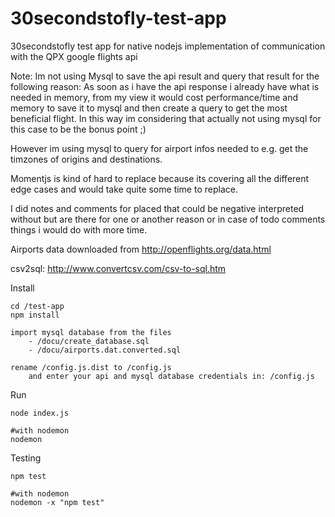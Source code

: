# 30secondstofly-test-app

30secondstofly test app for native nodejs implementation of communication with the QPX google flights api

Note: Im not using Mysql to save the api result and query that result for the following reason: As soon as i have the api response i already have what is needed in memory, from my view it would cost performance/time and memory to save it to mysql and then create a query to get the most beneficial flight. In this way im considering that actually not using mysql for this case to be the bonus point ;)

However im using mysql to query for airport infos needed to e.g. get the timzones of origins and destinations.

Momentjs is kind of hard to replace because its covering all the different edge cases and would take quite some time to replace.

I did notes and comments for placed that could be negative interpreted without but are there for one or another reason or in case of todo comments things i would do with more time.

Airports data downloaded from http://openflights.org/data.html

csv2sql: http://www.convertcsv.com/csv-to-sql.htm

Install

	cd /test-app
	npm install

	import mysql database from the files
		- /docu/create_database.sql
		- /docu/airports.dat.converted.sql

	rename /config.js.dist to /config.js 
	 	and enter your api and mysql database credentials in: /config.js

Run

	node index.js

	#with nodemon
	nodemon

Testing

	npm test
	
	#with nodemon
	nodemon -x "npm test"
